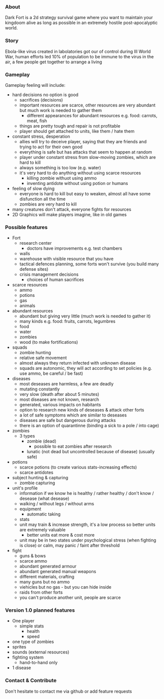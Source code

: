 ### About
Dark Fort is a 2d strategy survival game where you want to maintain your kingdoom alive as long as possible in an extremely hostile post-apocalyptic world. 

### Story
Ebola-like virus created in labolatories got our of control during III World War, human efforts led 10% of population to be immune to the virus in the air, a few people get together to arrange a living

### Gameplay
Gameplay feeling will include:
* hard decisions no option is good
    * sacrifices (decisions)
    * important resources are scarce, other resources are very abundant but much work is needed to gather them
        * different appearances for abundant resources e.g. food: carrots, meat, fish
    * things are pretty tough and repair is not profitable
    * player should get attached to units, like them / hate them
* constant stress, desperation
   * allies will try to deceive player, saying that they are friends and trying to act for their own good
   * everything is safe but has attacks that seem to happen at random
    * player under constant stress from slow-moving zombies, which are hard to kill
    * always something is too low (e.g. water)
    * it's very hard to do anything without using scarce resources
        * killing zombie withuot using ammo
        * inventing antidote without using potion or humans
* feeling of slow dying
    * everyone is hard to kill but easy to weaken, almost all have some disfunction all the time
    * zombies are very hard to kill
* many creatures don't attack, everyone fights for resources
* 2D Graphics will make players imagine, like in old games

### Possible features
- Fort
    - research center
        - doctors have improvements e.g. test chambers
    - walls
    - warehouse with visible resource that you have
    - tactical defences planning, some forts won't survive (you build many defense sites)
    - crisis management decisions
        - choices of human sacrifices
- scarce resources
    - ammo
    - potions
    - gas
    - animals
- abundant resources
   - abundant but giving very little (much work is needed to gather it)
   - many kinds e.g. food: fruits, carrots, legumbres
    - food
    - water
    - zombies
    - wood (to make fortifications)
- squads
    - zombie hunting
    - relative safe movement
    - almost always they return infected with unknown disease
    - squads are autonomic, they will act according to set policies (e.g. use ammo, be careful / be fast)
- diseases
    - most deseases are harmless, a few are deadly
    - mutating constantly
    - very slow (death after about 5 minutes)
    - most diseases are not known, research
    - generated, various impacts on habitants
    - option to research new kinds of deseases & attack other forts
    - a lot of safe symptoms which are similar to deseases
    - diseases are safe but dangerous during attacks
    - there is an option of quarantinne (binding a sick to a pole / into cage)
- zombies 
    - 3 types
       - zombie (dead)
          - possible to eat zombies after research
       - lunatic (not dead but uncontrolled because of disease) (usually safe)
- potions
     - scarce potions (to create various stats-increasing effects)
     - scarce antidotes
- subject hunting & capturing
    - zombie capturing
- unit's profile
    - information if we know he is healthy / rather healthy / don't know / desease (what desease)
    - walking / without legs / without arms
    - equipment
       - automatic taking
    - stats
    - unit may train & increase strength, it's a low process so better units are extremely valuable
      - better units eat more & cost more
    - unit may be in two states under psychological stress (when fighting is close) or calm, may panic / faint after threshold
 - fight
    - guns & bows
    - scarce ammo
    - abundant generated armour
    - abundant generated manual weapons
    - different materials, crafting
    - many guns but no ammo
    - viehicles but no gas - but you can hide inside
    - raids from other forts
    - you can't produce another unit, people are scarce

### Version 1.0 planned features
- One player    
    - simple stats
        - health
        - speed
- one type of zombies
- sprites
- sounds (external resources)
- fighting system
    - hand-to-hand only
- 1 disease

### Contact & Contribute
Don't hesitate to contact me via github or add feature requests
